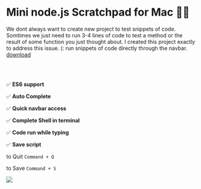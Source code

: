 # Mini node.js Scratchpad for Mac 📝

We dont always want to create new project to test snippets of code. Somtimes we just need to run 3-4 lines of code to test a method or the result of some function you just thought about. I created this project exactly to address this issue. (:
run snippets of code directly through the navbar. 
[download](https://obiwankenoobi.github.io/projects.html)

<br>
<br>

✅ **ES6 support**

✅ **Auto Complete**

✅ **Quick navbar access**

✅ **Complete Shell in terminal**

✅ **Code run while typing**

✅ **Save script**

to Quit `Command + Q`

to Save `Command + S`

<!-- <img src="https://media.giphy.com/media/mEQHHgyDm8LTzEag00/giphy.gif"> -->
<img src="speedup_opt2.gif"/>
